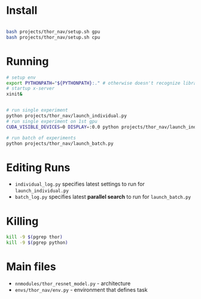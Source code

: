 # Install

```bash

bash projects/thor_nav/setup.sh gpu
bash projects/thor_nav/setup.sh cpu
```

# Running

```bash
# setup env
export PYTHONPATH="${PYTHONPATH}:." # otherwise doesn't recognize library
# startup x-server
xinit&


# run single experiment
python projects/thor_nav/launch_individual.py
# run single experiment on 1st gpu
CUDA_VISIBLE_DEVICES=0 DISPLAY=:0.0 python projects/thor_nav/launch_individual.py

# run batch of experiments
python projects/thor_nav/launch_batch.py
```

# Editing Runs

- `individual_log.py` specifies latest settings to run for `launch_individual.py`
- `batch_log.py` specifies latest **parallel search** to run for `launch_batch.py`

# Killing

```bash
kill -9 $(pgrep thor)
kill -9 $(pgrep python)
```


# Main files

- `nnmodules/thor_resnet_model.py` - architecture
- `envs/thor_nav/env.py` - environment that defines task